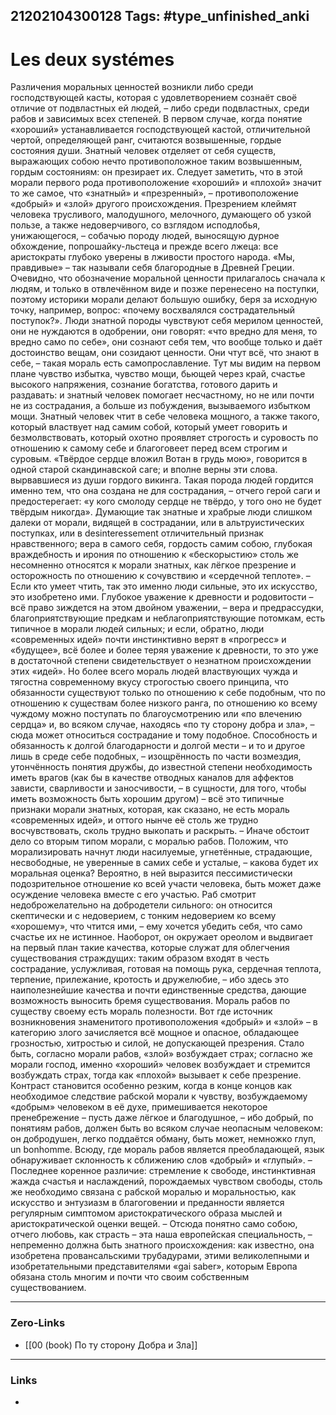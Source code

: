 21202104300128
Tags: #type_unfinished_anki
---
# Les deux systémеs

   Различения моральных ценностей возникли либо среди господствующей касты, которая с удовлетворением сознаёт своё отличие от подвластных ей людей, – либо среди подвластных, среди рабов и зависимых всех степеней. В первом случае, когда понятие «хороший» устанавливается господствующей кастой, отличительной чертой, определяющей ранг, считаются возвышенные, гордые состояния души. Знатный человек отделяет от себя существ, выражающих собою нечто противоположное таким возвышенным, гордым состояниям: он презирает их. Следует заметить, что в этой морали первого рода противоположение «хороший» и «плохой» значит то же самое, что «знатный» и «презренный», – противоположение «добрый» и «злой» другого происхождения. Презрением клеймят человека трусливого, малодушного, мелочного, думающего об узкой пользе, а также недоверчивого, со взглядом исподлобья, унижающегося, – собачью породу людей, выносящую дурное обхождение, попрошайку-льстеца и прежде всего лжеца: все аристократы глубоко уверены в лживости простого народа. «Мы, правдивые» – так называли себя благородные в Древней Греции. Очевидно, что обозначение моральной ценности прилагалось сначала к людям, и только в отвлечённом виде и позже перенесено на поступки, поэтому историки морали делают большую ошибку, беря за исходную точку, например, вопрос: «почему восхвалялся сострадательный поступок?». Люди знатной породы чувствуют себя мерилом ценностей, они не нуждаются в одобрении, они говорят: «что вредно для меня, то вредно само по себе», они сознают себя тем, что вообще только и даёт достоинство вещам, они созидают ценности. Они чтут всё, что знают в себе, – такая мораль есть самопрославление. Тут мы видим на первом плане чувство избытка, чувство мощи, бьющей через край, счастье высокого напряжения, сознание богатства, готового дарить и раздавать: и знатный человек помогает несчастному, но не или почти не из сострадания, а больше из побуждения, вызываемого избытком мощи. Знатный человек чтит в себе человека мощного, а также такого, который властвует над самим собой, который умеет говорить и безмолвствовать, который охотно проявляет строгость и суровость по отношению к самому себе и благоговеет перед всем строгим и суровым. «Твёрдое сердце вложил Вотан в грудь мою», говорится в одной старой скандинавской саге; и вполне верны эти слова. вырвавшиеся из души гордого викинга. Такая порода людей гордится именно тем, что она создана не для сострадания, – отчего герой саги и предостерегает: «у кого смолоду сердце не твёрдо, у того оно не будет твёрдым никогда». Думающие так знатные и храбрые люди слишком далеки от морали, видящей в сострадании, или в альтруистических поступках, или в desinteressement отличительный признак нравственного; вера в самого себя, гордость самим собою, глубокая враждебность и ирония по отношению к «бескорыстию» столь же несомненно относятся к морали знатных, как лёгкое презрение и осторожность по отношению к сочувствию и «сердечной теплоте». – Если кто умеет чтить, так это именно люди сильные, это их искусство, это изобретено ими. Глубокое уважение к древности и родовитости – всё право зиждется на этом двойном уважении, – вера и предрассудки, благоприятствующие предкам и неблагоприятствующие потомкам, есть типичное в морали людей сильных; и если, обратно, люди «современных идей» почти инстинктивно верят в «прогресс» и «будущее», всё более и более теряя уважение к древности, то это уже в достаточной степени свидетельствует о незнатном происхождении этих «идей». Но более всего мораль людей властвующих чужда и тягостна современному вкусу строгостью своего принципа, что обязанности существуют только по отношению к себе подобным, что по отношению к существам более низкого ранга, по отношению ко всему чуждому можно поступать по благоусмотрению или «по влечению сердца» и, во всяком случае, находясь «по ту сторону добра и зла», – сюда может относиться сострадание и тому подобное. Способность и обязанность к долгой благодарности и долгой мести – и то и другое лишь в среде себе подобных, – изощрённость по части возмездия, утончённость понятия дружбы, до известной степени необходимость иметь врагов (как бы в качестве отводных каналов для аффектов зависти, сварливости и заносчивости, – в сущности, для того, чтобы иметь возможность быть хорошим другом) – всё это типичные признаки морали знатных, которая, как сказано, не есть мораль «современных идей», и оттого нынче её столь же трудно восчувствовать, сколь трудно выкопать и раскрыть. – Иначе обстоит дело со вторым типом морали, с моралью рабов. Положим, что морализировать начнут люди насилуемые, угнетённые, страдающие, несвободные, не уверенные в самих себе и усталые, – какова будет их моральная оценка? Вероятно, в ней выразится пессимистически подозрительное отношение ко всей участи человека, быть может даже осуждение человека вместе с его участью. Раб смотрит недоброжелательно на добродетели сильного: он относится скептически и с недоверием, с тонким недоверием ко всему «хорошему», что чтится ими, – ему хочется убедить себя, что само счастье их не истинное. Наоборот, он окружает ореолом и выдвигает на первый план такие качества, которые служат для облегчения существования страждущих: таким образом входят в честь сострадание, услужливая, готовая на помощь рука, сердечная теплота, терпение, прилежание, кротость и дружелюбие, – ибо здесь это наиполезнейшие качества и почти единственные средства, дающие возможность выносить бремя существования. Мораль рабов по существу своему есть мораль полезности. Вот где источник возникновения знаменитого противоположения «добрый» и «злой» – в категорию злого зачисляется всё мощное и опасное, обладающее грозностью, хитростью и силой, не допускающей презрения. Стало быть, согласно морали рабов, «злой» возбуждает страх; согласно же морали господ, именно «хороший» человек возбуждает и стремится возбуждать страх, тогда как «плохой» вызывает к себе презрение. Контраст становится особенно резким, когда в конце концов как необходимое следствие рабской морали к чувству, возбуждаемому «добрым» человеком в её духе, примешивается некоторое пренебрежение – пусть даже лёгкое и благодушное, – ибо добрый, по понятиям рабов, должен быть во всяком случае неопасным человеком: он добродушен, легко поддаётся обману, быть может, немножко глуп, un bonhomme. Всюду, где мораль рабов является преобладающей, язык обнаруживает склонность к сближению слов «добрый» и «глупый». – Последнее коренное различие: стремление к свободе, инстинктивная жажда счастья и наслаждений, порождаемых чувством свободы, столь же необходимо связана с рабской моралью и моральностью, как искусство и энтузиазм в благоговении и преданности является регулярным симптомом аристократического образа мыслей и аристократической оценки вещей. – Отсюда понятно само собою, отчего любовь, как страсть – эта наша европейская специальность, – непременно должна быть знатного происхождения: как известно, она изобретена провансальскими трубадурами, этими великолепными и изобретательными представителями «gai saber», которым Европа обязана столь многим и почти что своим собственным существованием. 

---
### Zero-Links
- [[00 (book) По ту сторону Добра и Зла]]
---
### Links
-